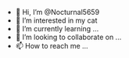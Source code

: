 - 👋 Hi, I’m @Nocturnal5659
- 👀 I’m interested in my cat
- 🌱 I’m currently learning ...
- 💞️ I’m looking to collaborate on ...
- 📫 How to reach me ...

<!---
Nocturnal5659/Nocturnal5659 is a ✨ special ✨ repository because its `README.md` (this file) appears on your GitHub profile.
You can click the Preview link to take a look at your changes.
--->
